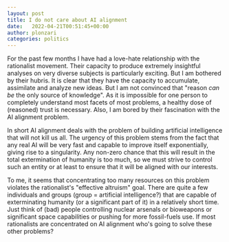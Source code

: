 ```yaml
---
layout: post
title: I do not care about AI alignment
date:   2022-04-21T00:51:45+00:00
author: plonzari
categories: politics
---
```


For the past few months I have had a love-hate relationship with the rationalist movement. Their capacity to produce
extremely insightful analyses on very diverse subjects is particularly exciting. But I am bothered by their hubris. 
It is clear that they have the capacity to accumulate, assimilate and analyze new ideas. But I am not convinced that 
"reason *can be* the only source of knowledge". As it is impossible for one person to completely understand most facets 
of most problems, a healthy dose of (reasoned) trust is necessary. Also, I am bored by their fascination with the AI alignment 
problem. 

<!--more-->

In short AI alignment deals with the problem of building artificial intelligence that will not kill us all. The urgency 
of this problem stems from the fact that any real AI will be very fast and capable to improve itself exponentially,
giving rise to a singularity. Any non-zero chance that this will result in the total extermination of humanity is too
much, so we must strive to control such an entity or at least to ensure that it will be aligned with our interests. 

To me, it seems that concentrating too many resources on this problem violates the rationalist's "effective altruism" 
goal. There are quite a few individuals and groups (group = artificial intelligence?) that are capable of exterminating 
humanity (or a significant part of it) in a relatively short time. Just think of (bad) people controlling nuclear 
arsenals or bioweapons or significant space capabilities or pushing for more fossil-fuels use. If most rationalists are 
concentrated on AI alignment who's going to solve these other problems?
